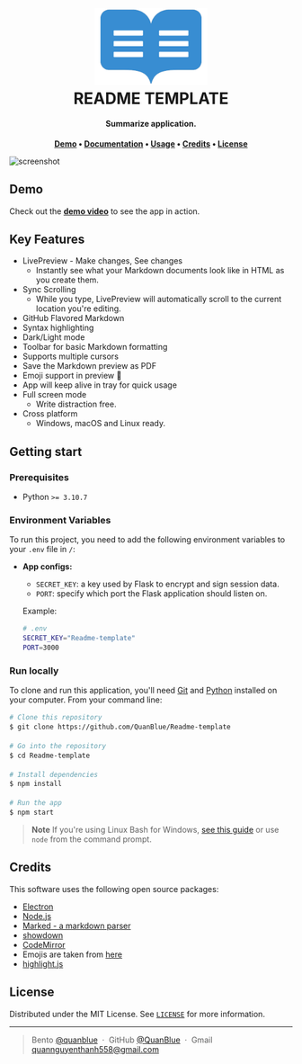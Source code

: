 <h1 align="center">
  <br>
  <img src="./assets/readme-icon.png" alt="icon" width="200"></img>
  <br>
  <b>README TEMPLATE</b>
  <br>
</h1>

<h4 align="center">Summarize application.</h4>

<p align="center">
  <b>
    <a href="#demo">Demo</a> •
    <a href="#documentation">Documentation</a> •
    <a href="#usage">Usage</a> •
    <a href="#credits">Credits</a> •
    <a href="#license">License</a>
  </b>
</p>

![screenshot](https://raw.githubusercontent.com/amitmerchant1990/electron-markdownify/master/app/img/markdownify.gif)

## Demo

Check out the [**demo video**](https://www.youtube.com/channel/UCALhAytLBhmG2un43YxU4mw) to see the app in action.

## Key Features

-  LivePreview - Make changes, See changes
   -  Instantly see what your Markdown documents look like in HTML as you create them.
-  Sync Scrolling
   -  While you type, LivePreview will automatically scroll to the current location you're editing.
-  GitHub Flavored Markdown
-  Syntax highlighting
-  Dark/Light mode
-  Toolbar for basic Markdown formatting
-  Supports multiple cursors
-  Save the Markdown preview as PDF
-  Emoji support in preview :tada:
-  App will keep alive in tray for quick usage
-  Full screen mode
   -  Write distraction free.
-  Cross platform
   -  Windows, macOS and Linux ready.

## Getting start

### Prerequisites

-  Python `>= 3.10.7`

### Environment Variables

To run this project, you need to add the following environment variables to your `.env` file in `/`:

-  **App configs:**

   -  `SECRET_KEY`: a key used by Flask to encrypt and sign session data.
   -  `PORT`: specify which port the Flask application should listen on.

   Example:

   ```sh
   # .env
   SECRET_KEY="Readme-template"
   PORT=3000
   ```

### Run locally

To clone and run this application, you'll need [Git](https://git-scm.com) and [Python](https://www.python.org/downloads/) installed on your computer. From your command line:

```bash
# Clone this repository
$ git clone https://github.com/QuanBlue/Readme-template

# Go into the repository
$ cd Readme-template

# Install dependencies
$ npm install

# Run the app
$ npm start
```

> **Note**
> If you're using Linux Bash for Windows, [see this guide](https://www.howtogeek.com/261575/how-to-run-graphical-linux-desktop-applications-from-windows-10s-bash-shell/) or use `node` from the command prompt.

## Credits

This software uses the following open source packages:

-  [Electron](http://electron.atom.io/)
-  [Node.js](https://nodejs.org/)
-  [Marked - a markdown parser](https://github.com/chjj/marked)
-  [showdown](http://showdownjs.github.io/showdown/)
-  [CodeMirror](http://codemirror.net/)
-  Emojis are taken from [here](https://github.com/arvida/emoji-cheat-sheet.com)
-  [highlight.js](https://highlightjs.org/)

## License

Distributed under the MIT License. See <a href="./LICENSE">`LICENSE`</a> for more information.

---

> Bento [@quanblue](https://bento.me/quanblue) &nbsp;&middot;&nbsp;
> GitHub [@QuanBlue](https://github.com/QuanBlue) &nbsp;&middot;&nbsp; Gmail quannguyenthanh558@gmail.com
